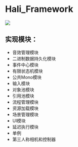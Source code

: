 # Hali_Framework
![](https://img.shields.io/badge/version-2.0.0-blue)

## 实现模块：

- 音效管理模块
- 二进制数据持久化模块
- 事件中心模块
- 有限状态机模块
- 公共Mono模块
- 输入模块
- 对象池模块
- 引用池模块
- 流程管理模块
- 资源加载模块
- 场景管理模块
- UI模块
- 延迟执行模块
- 单例
- 第三人称相机和控制器
